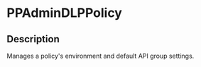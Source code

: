 
# PPAdminDLPPolicy

## Description

Manages a policy's environment and default API group settings.
